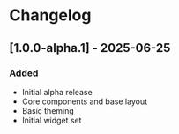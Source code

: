 # Changelog

## [1.0.0-alpha.1] - 2025-06-25

### Added
- Initial alpha release
- Core components and base layout
- Basic theming
- Initial widget set

